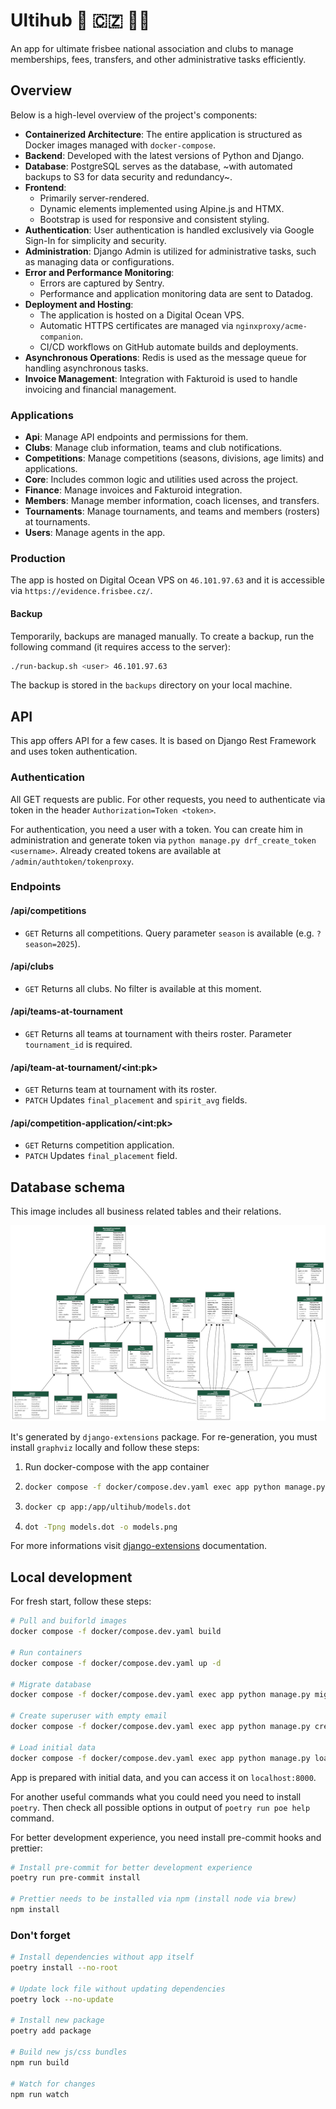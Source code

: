# Ultihub 🥏 🇨🇿 👨‍💻

An app for ultimate frisbee national association and clubs to manage
memberships, fees, transfers, and other administrative tasks efficiently.

## Overview

Below is a high-level overview of the project's components:

-   **Containerized Architecture**: The entire application is structured as Docker images managed with `docker-compose`.
-   **Backend**: Developed with the latest versions of Python and Django.
-   **Database**: PostgreSQL serves as the database, ~with automated backups to S3 for data security and redundancy~.
-   **Frontend**:
    -   Primarily server-rendered.
    -   Dynamic elements implemented using Alpine.js and HTMX.
    -   Bootstrap is used for responsive and consistent styling.
-   **Authentication**: User authentication is handled exclusively via Google Sign-In for simplicity and security.
-   **Administration**: Django Admin is utilized for administrative tasks, such as managing data or configurations.
-   **Error and Performance Monitoring**:
    -   Errors are captured by Sentry.
    -   Performance and application monitoring data are sent to Datadog.
-   **Deployment and Hosting**:
    -   The application is hosted on a Digital Ocean VPS.
    -   Automatic HTTPS certificates are managed via `nginxproxy/acme-companion`.
    -   CI/CD workflows on GitHub automate builds and deployments.
-   **Asynchronous Operations**: Redis is used as the message queue for handling asynchronous tasks.
-   **Invoice Management**: Integration with Fakturoid is used to handle invoicing and financial management.

### Applications

-   **Api**: Manage API endpoints and permissions for them.
-   **Clubs**: Manage club information, teams and club notifications.
-   **Competitions**: Manage competitions (seasons, divisions, age limits) and applications.
-   **Core**: Includes common logic and utilities used across the project.
-   **Finance**: Manage invoices and Fakturoid integration.
-   **Members**: Manage member information, coach licenses, and transfers.
-   **Tournaments**: Manage tournaments, and teams and members (rosters) at tournaments.
-   **Users**: Manage agents in the app.

### Production

The app is hosted on Digital Ocean VPS on `46.101.97.63` and it is accessible via `https://evidence.frisbee.cz/`.

#### Backup

Temporarily, backups are managed manually. To create a backup,
run the following command (it requires access to the server):

```bash
./run-backup.sh <user> 46.101.97.63
```

The backup is stored in the `backups` directory on your local machine.

## API

This app offers API for a few cases. It is based on Django Rest Framework and uses token authentication.

### Authentication

All GET requests are public. For other requests, you need
to authenticate via token in the header `Authorization=Token <token>`.

For authentication, you need a user with a token. You can create him
in administration and generate token via `python manage.py drf_create_token <username>`.
Already created tokens are available at `/admin/authtoken/tokenproxy`.

### Endpoints

#### /api/competitions

-   `GET` Returns all competitions. Query parameter `season` is available (e.g. `?season=2025`).

#### /api/clubs

-   `GET` Returns all clubs. No filter is available at this moment.

#### /api/teams-at-tournament

-   `GET` Returns all teams at tournament with theirs roster. Parameter `tournament_id` is required.

#### /api/team-at-tournament/\<int:pk>

-   `GET` Returns team at tournament with its roster.
-   `PATCH` Updates `final_placement` and `spirit_avg` fields.

#### /api/competition-application/\<int:pk>

-   `GET` Returns competition application.
-   `PATCH` Updates `final_placement` field.

## Database schema

This image includes all business related tables and their relations.

![db_schema](https://github.com/dstlmrk/cauf-evidence/blob/main/db_schema.png)

It's generated by `django-extensions` package. For re-generation,
you must install `graphviz` locally and follow these steps:

1. Run docker-compose with the app container
2. ```bash
   docker compose -f docker/compose.dev.yaml exec app python manage.py graph_models clubs competitions finance members tournaments users -X AuditModel,ContentType --hide-edge-labels -o models.dot
   ```
3. ```bash
   docker cp app:/app/ultihub/models.dot
   ```
4. ```bash
   dot -Tpng models.dot -o models.png
   ```

For more informations visit [django-extensions](https://django-extensions.readthedocs.io/en/latest/graph_models.html) documentation.

## Local development

For fresh start, follow these steps:

```bash
# Pull and buiforld images
docker compose -f docker/compose.dev.yaml build

# Run containers
docker compose -f docker/compose.dev.yaml up -d

# Migrate database
docker compose -f docker/compose.dev.yaml exec app python manage.py migrate

# Create superuser with empty email
docker compose -f docker/compose.dev.yaml exec app python manage.py createsuperuser --username admin

# Load initial data
docker compose -f docker/compose.dev.yaml exec app python manage.py loaddata initial_data
```

App is prepared with initial data, and you can access it on `localhost:8000`.

For another useful commands what you could need you need to install `poetry`.
Then check all possible options in output of `poetry run poe help` command.

For better development experience, you need install pre-commit hooks and prettier:

```bash
# Install pre-commit for better development experience
poetry run pre-commit install

# Prettier needs to be installed via npm (install node via brew)
npm install
```

### Don't forget

```bash
# Install dependencies without app itself
poetry install --no-root

# Update lock file without updating dependencies
poetry lock --no-update

# Install new package
poetry add package

# Build new js/css bundles
npm run build

# Watch for changes
npm run watch
```
